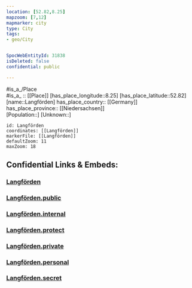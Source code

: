 ```yaml
---
location: [52.82,8.25] 
mapzoom: [7,12] 
mapmarker: city 
type: City
tags:
- geo/City


SpocWebEntityId: 31838
isDeleted: false
confidential: public

---
```

#is_a_/Place  
#is_a_ :: [[Place]] 
[has_place_longitude::8.25] 
[has_place_latitude::52.82] 
[name::Langförden] 
has_place_country:: [[Germany]]  
has_place_province:: [[Niedersachsen]]  
[Population::] 
[Unknown::] 


```leaflet
id: Langförden
coordinates: [[Langförden]] 
markerFile: [[Langförden]] 
defaultZoom: 11 
maxZoom: 18
```


## Confidential Links & Embeds: 

### [Langförden](/_Standards/Earth/Continent/Europe/Europe~Central/Germany/Germany~West/Niedersachsen/counties~Niedersachsen/Vechta/Langförden.md) 

### [Langförden.public](/_public/Earth/Continent/Europe/Europe~Central/Germany/Germany~West/Niedersachsen/counties~Niedersachsen/Vechta/Langförden.public.md) 

### [Langförden.internal](/_internal/Earth/Continent/Europe/Europe~Central/Germany/Germany~West/Niedersachsen/counties~Niedersachsen/Vechta/Langförden.internal.md) 

### [Langförden.protect](/_protect/Earth/Continent/Europe/Europe~Central/Germany/Germany~West/Niedersachsen/counties~Niedersachsen/Vechta/Langförden.protect.md) 

### [Langförden.private](/_private/Earth/Continent/Europe/Europe~Central/Germany/Germany~West/Niedersachsen/counties~Niedersachsen/Vechta/Langförden.private.md) 

### [Langförden.personal](/_personal/Earth/Continent/Europe/Europe~Central/Germany/Germany~West/Niedersachsen/counties~Niedersachsen/Vechta/Langförden.personal.md) 

### [Langförden.secret](/_secret/Earth/Continent/Europe/Europe~Central/Germany/Germany~West/Niedersachsen/counties~Niedersachsen/Vechta/Langförden.secret.md)

